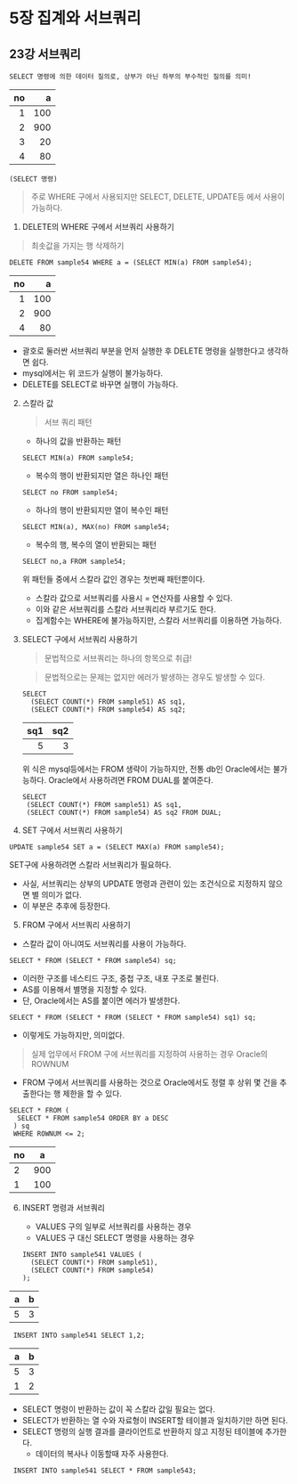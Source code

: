 # 5장 집계와 서브쿼리
## 23강 서브쿼리
  
  ```
  SELECT 명령에 의한 데이터 질의로, 상부가 아닌 하부의 부수적인 질의를 의미!
  ```
  
  
  |no|a|
  |-:|-:|
  |1|100|
  |2|900|
  |3|20|
  |4|80|
  
  ```mysql
  (SELECT 명령)
  ```
  > 주로 WHERE 구에서 사용되지만 SELECT, DELETE, UPDATE등 에서 사용이 가능하다.
  
1. DELETE의 WHERE 구에서 서브쿼리 사용하기
  
  > 최솟값을 가지는 행 삭제하기
  
  ```mysql
  DELETE FROM sample54 WHERE a = (SELECT MIN(a) FROM sample54);
  ```
  
  |no|a|
  |-:|-:|
  |1|100|
  |2|900|
  |4|80|
  
  - 괄호로 둘러싼 서브쿼리 부분을 먼저 실행한 후 DELETE 명령을 실행한다고 생각하면 쉽다.
  - mysql에서는 위 코드가 실행이 불가능하다.
  - DELETE를 SELECT로 바꾸면 실행이 가능하다.
  
2. 스칼라 값

    > 서브 쿼리 패턴
    
    - 하나의 값을 반환하는 패턴
    ```mysql
    SELECT MIN(a) FROM sample54;
    ```
    
    - 복수의 행이 반환되지만 열은 하나인 패턴
    ```mysql
    SELECT no FROM sample54;
    ```
    
    - 하나의 행이 반환되지만 열이 복수인 패턴
    ```mysql
    SELECT MIN(a), MAX(no) FROM sample54;
    ```
    
    - 복수의 행, 복수의 열이 반환되는 패턴
    ```mysql
    SELECT no,a FROM sample54;
    ```
    
    위 패턴들 중에서 스칼라 값인 경우는 첫번째 패턴뿐이다.
    - 스칼라 값으로 서브쿼리를 사용시 = 연산자를 사용할 수 있다.
    - 이와 같은 서브쿼리를 스칼라 서브쿼리라 부르기도 한다.
    - 집계함수는 WHERE에 불가능하지만, 스칼라 서브쿼리를 이용하면 가능하다.
    
3. SELECT 구에서 서브쿼리 사용하기
   
   > 문법적으로 서브쿼리는 하나의 항목으로 취급!
  
   > 문법적으로는 문제는 없지만 에러가 발생하는 경우도 발생할 수 있다.
   
   ```mysql
   SELECT 
     (SELECT COUNT(*) FROM sample51) AS sq1,
     (SELECT COUNT(*) FROM sample54) AS sq2;
   ```
   
   |sq1|sq2|
   |-:|-:|
   |5|3|
    
   위 식은 mysql등에서는 FROM 생략이 가능하지만, 전통 db인 Oracle에서는 불가능하다.
   Oracle에서 사용하려면 FROM DUAL를 붙여준다.
   
    ```mysql
   SELECT 
     (SELECT COUNT(*) FROM sample51) AS sq1,
     (SELECT COUNT(*) FROM sample54) AS sq2 FROM DUAL;
   ```
4. SET 구에서 서브쿼리 사용하기

  ```mysql
  UPDATE sample54 SET a = (SELECT MAX(a) FROM sample54);
  ```
  
   SET구에 사용하려면 스칼라 서브쿼리가 필요하다.
   
   - 사실, 서브쿼리는 상부의 UPDATE 명령과 관련이 있는 조건식으로 지정하지 않으면 별 의미가 없다.
   - 이 부분은 추후에 등장한다.
   
5. FROM 구에서 서브쿼리 사용하기
  - 스칼라 값이 아니여도 서브쿼리를 사용이 가능하다.
  
  ``` mysql
  SELECT * FROM (SELECT * FROM sample54) sq;
  ```
  
  - 이러한 구조를 네스티드 구조, 중첩 구조, 내포 구조로 불린다.
  - AS를 이용해서 별명을 지정할 수 있다.
  - 단, Oracle에서는 AS를 붙이면 에러가 발생한다.
  
  ``` mysql
  SELECT * FROM (SELECT * FROM (SELECT * FROM sample54) sq1) sq;
  ```
  - 이렇게도 가능하지만, 의미없다.
  
  > 실제 업무에서 FROM 구에 서브쿼리를 지정하여 사용하는 경우
    Oracle의 ROWNUM
    
  - FROM 구에서 서브쿼리를 사용하는 것으로 Oracle에서도 정렬 후 상위 몇 건을 추출한다는 행 제한을 할 수 있다.
  
  ```mysql
  SELECT * FROM (
    SELECT * FROM sample54 ORDER BY a DESC
   ) sq
   WHERE ROWNUM <= 2;
  ```
  
  |no|a|
  |-|-|
  |2|900|
  |1|100|
  
6. INSERT 명령과 서브쿼리
   - VALUES 구의 일부로 서브쿼리를 사용하는 경우
   - VALUES 구 대신 SELECT 명령을 사용하는 경우
   
   ```mysql
   INSERT INTO sample541 VALUES (
     (SELECT COUNT(*) FROM sample51),
     (SELECT COUNT(*) FROM sample54)
   );  
   
   ```
  |a|b|
  |-:|-:|
  |5|3|
  
  ```mysql
   INSERT INTO sample541 SELECT 1,2;
  ```
  |a|b|
  |-:|-:|
  |5|3|
  |1|2|
  
   - SELECT 명령이 반환하는 값이 꼭 스칼라 값일 필요는 없다.
   - SELECT가 반환하는 열 수와 자료형이 INSERT할 테이블과 일치하기만 하면 된다.
   - SELECT 명령의 실행 결과를 클라이언트로 반환하지 않고 지정된 테이블에 추가한다.
     - 데이터의 복사나 이동할때 자주 사용한다.
     
  ```mysql
   INSERT INTO sample541 SELECT * FROM sample543;
  ```     
  
